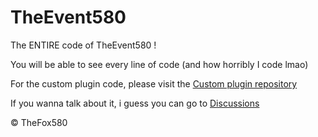 # TheEvent580
The ENTIRE code of TheEvent580 !

You will be able to see every line of code (and how horribly I code lmao)

For the custom plugin code, please visit the [Custom plugin repository](https://github.com/TheFox580/TheEvent580_CP)

If you wanna talk about it, i guess you can go to [Discussions](https://github.com/TheFox580/TheEvent580/discussions)

© TheFox580
